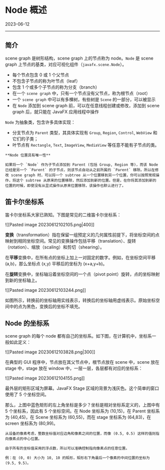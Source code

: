 # Node 概述

2023-06-12
****
## 简介

scene graph 是树形结构，scene graph 上的节点称为 node。`Node` 是 scene graph 上节点的基类，对应可视化组件（`javafx.scene.Node`）。

- 每个节点包含 0 或 1 个父节点
- 不包含子节点的称为叶节点（leaf）
- 包含 1 个或多个子节点的称为分支（branch）
- 在一个 `scene graph` 中，只有一个节点没有父节点，称为根节点（root）
- 一个 `scene graph` 中可以有多棵树，有些树是 `Scene` 的一部分，可以被显示
- 在 `Node` 添加到 scene graph 前，可以在任意线程创建或修改，添加到 scene graph 后，就只能在 JavaFX 应用线程中操作

`Node` 为抽象类，包含许多具体实现：

- 分支节点为 `Parent` 类型，其具体实现有 `Group`, `Region`, `Control`, `WebView` 和它们的子类；
- 叶节点有 `Rectangle`, `Text`, `ImageView`, `MediaView` 等任意不能有子节点的类。

```ad-note
**Node 位置具有唯一性**

如果将一个 `Node` 作为子节点添加到 Parent (包括 Group, Region 等)，而该 Node 已经是另一个 `Parent` 的子节点，则该节点自动从之前所属的 `Parent` 移除。所以在修改 scene graph 时，可以将一个 subtree 从一个位置移到另一个位置，你可以按照常规操作，将这个 subtree 从原来的位置移除，然后添加到新的位置。但是，在你将其添加到新的位置的时候，即使没有从显式操作从原来位置移除，该操作也默认进行了。
```

## 笛卡尔坐标系

笛卡尔坐标系大家已熟知。下图是常见的二维笛卡尔坐标系：

![[Pasted image 20230612102105.png|400]]

**变换**（transformation）指在保留一组预定义的几何属性前提下，将坐标空间的点映射到相同坐标空间。常见的变换操作包括平移（translation）、旋转（rotation）、缩放（scaling）和剪切（shearing）。

在**平移**变换中，在所有点的坐标上加上一对固定的数字。例如，在坐标空间平移 (a,b)，那么坐标点 (x,y) 平移后的坐标为 (x+a,y+b)。

在**旋转**变换中，坐标轴沿着坐标空间的一个点（pivot point）旋转，点的坐标映射到新的坐标轴上。

![[Pasted image 20230612103244.png]]

如图所示，转换前的坐标轴用实线表示，转换后的坐标轴用虚线表示。原始坐标空间中的点为黑色，变换后的坐标不填充。

## Node 的坐标系

scene graph 的每个 node 都有自己的坐标系。如下图，在计算机中，坐标系一般如此定义：

![[Pasted image 20230612103828.png|300]]

在典型的 GUI 程序中，节点放在其父节点中，根节点放在 scene 中，scene 放在 stage 中，stage 放在 window 中，一层一层，各层都有对应的坐标系：

![[Pasted image 20230612104155.png]]

最外层的矩形区域为屏幕。JavaFX Stage 区域的背景为浅灰色。这个简单的窗口使用了 5 个坐标空间。

那么，上图中蓝色矩形的左上角坐标是多少？坐标是相对坐标系定义的，上图中有 5 个坐标系，因此有 5 个坐标空间。在 Node 坐标系为 (10,15)，在 Parent 坐标系为 (40,45)，在 Scene 坐标系为 (60,55)，而在 stage 坐标系为 (64,83)，在 screen 坐标系为 (80,99)。

```ad-note
从设备的像素考虑，整数坐标值对应边角和像素之间的位置，而像 (0.5, 0.5) 这样的值则指向像素点的中心位置。

由于所有的坐标值采用的浮点数，所以可以准确控制指向像素点的任意位置。

例：在 (0, 0) 大小为 10, 10 的矩形，矩形右下角最后一个像素的中间位置的坐标为 (9.5, 9.5)。
```
